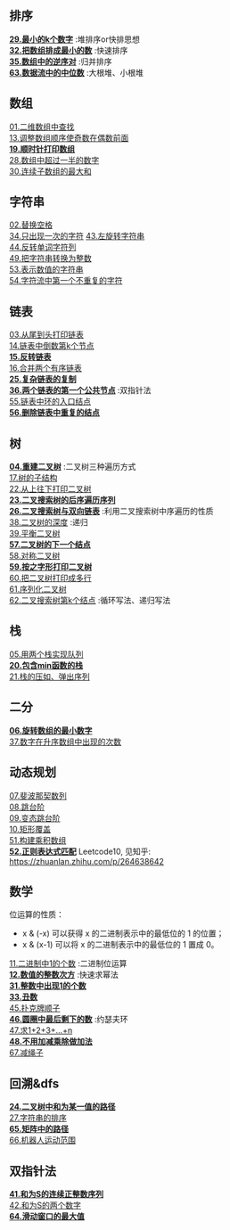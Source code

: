 ## 排序
**[29.最小的k个数字](JZ29.cpp)** :堆排序or快排思想  
**[32.把数组排成最小的数](JZ32.cpp)**  :快速排序  
**[35.数组中的逆序对](JZ35.cpp)**  :归并排序  
**[63.数据流中的中位数](JZ63.cpp)**  :大根堆、小根堆  

## 数组
[01.二维数组中查找](JZ01.cpp)  
[13.调整数组顺序使奇数在偶数前面](JZ13.cpp)  
**[19.顺时针打印数组](JZ19.cpp)**  
[28.数组中超过一半的数字](ZJ28.cpp)  
[30.连续子数组的最大和](JZ30.cpp)

## 字符串
[02.替换空格](JZ02.cpp)  
[34.只出现一次的字符](JZ34.cpp)
[43.左旋转字符串](JZ43.cpp)  
[44.反转单词字符列](JZ44.cpp)  
[49.把字符串转换为整数](JZ49.cpp)  
[53.表示数值的字符串](JZ53.cpp)  
[54.字符流中第一个不重复的字符](JZ54.cpp)  

## 链表
[03.从尾到头打印链表](JZ03.cpp)  
[14.链表中倒数第k个节点](JZ14.cpp)  
**[15.反转链表](JZ15.cpp)**  
[16.合并两个有序链表](JZ16.cpp)  
**[25.复杂链表的复制](JZ25.cpp)**  
**[36.两个链表的第一个公共节点](JZ36.cpp)** :双指针法  
[55.链表中环的入口结点](JZ55.cpp)  
**[56.删除链表中重复的结点](JZ56.cpp)**    

## 树
**[04.重建二叉树](JZ04.cpp)** :二叉树三种遍历方式  
[17.树的子结构](JZ17.cpp)  
[22.从上往下打印二叉树](JZ22.cpp)  
**[23.二叉搜索树的后序遍历序列](JZ23.cpp)**  
**[26.二叉搜索树与双向链表](JZ26.cpp)** :利用二叉搜索树中序遍历的性质  
[38.二叉树的深度](JZ38.cpp) :递归  
[39.平衡二叉树](JZ39.cpp)  
**[57.二叉树的下一个结点](JZ57.cpp)**  
[58.对称二叉树](JZ58.cpp)  
**[59.按之字形打印二叉树](JZ59.cpp)**  
[60.把二叉树打印成多行](JZ60.cpp)  
[61.序列化二叉树](JZ61.cpp)  
[62.二叉搜索树第k个结点](JZ62.cpp)  :循环写法、递归写法

## 栈
[05.用两个栈实现队列](JZ05.cpp)  
**[20.包含min函数的栈](JZ20.cpp)**  
[21.栈的压如、弹出序列](JZ21.cpp)

## 二分
**[06.旋转数组的最小数字](JZ06.cpp)**  
[37.数字在升序数组中出现的次数](JZ37.cpp)  

## 动态规划
[07.斐波那契数列](JZ07.cpp)  
[08.跳台阶](JZ08.cpp)  
[09.变态跳台阶](JZ09.cpp)  
[10.矩形覆盖](JZ10.cpp)  
[51.构建乘积数组](JZ51.cpp)  
**[52.正则表达式匹配](JZ52.cpp)**  Leetcode10, 见知乎: https://zhuanlan.zhihu.com/p/264638642

## 数学
位运算的性质：
* x & (-x) 可以获得 x 的二进制表示中的最低位的 1 的位置；
* x & (x-1) 可以将 x 的二进制表示中的最低位的 1 置成 0。  

[11.二进制中1的个数](JZ11.cpp) :二进制位运算  
**[12.数值的整数次方](JZ12.cpp)** :快速求幂法  
**[31.整数中出现1的个数](JZ31.cpp)**  
**[33.丑数](JZ33.cpp)**  
[45.扑克牌顺子](JZ45.cpp)  
**[46.圆圈中最后剩下的数](JZ46.cpp)**  :约瑟夫环  
[47.求1+2+3+...+n](JZ47.cpp)  
**[48.不用加减乘除做加法](JZ48.cpp)**    
[67.减绳子](JZ67.cpp)  

## 回溯&dfs
**[24.二叉树中和为某一值的路径](JZ24.cpp)**  
[27.字符串的排序](JZ27.cpp)  
**[65.矩阵中的路径](JZ65.cpp)**  
[66.机器人运动范围](JZ66.cpp)

## 双指针法
**[41.和为S的连续正整数序列](JZ41.cpp)**  
[42.和为S的两个数字](JZ42.cpp)  
**[64.滑动窗口的最大值](JZ64.cpp)**  

